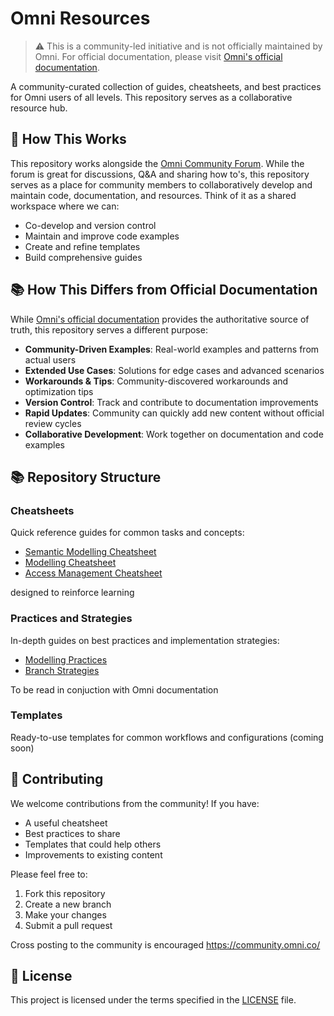 # Omni Resources

> ⚠️ This is a community-led initiative and is not officially maintained by Omni. For official documentation, please visit [Omni's official documentation](https://docs.omni.co/).

A community-curated collection of guides, cheatsheets, and best practices for Omni users of all levels. This repository serves as a collaborative resource hub.

## 🔄 How This Works

This repository works alongside the [Omni Community Forum](https://community.omni.co/). While the forum is great for discussions, Q&A and sharing how to's, this repository serves as a place for community members to collaboratively develop and maintain code, documentation, and resources. Think of it as a shared workspace where we can:

- Co-develop and version control
- Maintain and improve code examples
- Create and refine templates
- Build comprehensive guides

## 📚 How This Differs from Official Documentation

While [Omni's official documentation](https://docs.omni.co/) provides the authoritative source of truth, this repository serves a different purpose:

- **Community-Driven Examples**: Real-world examples and patterns from actual users
- **Extended Use Cases**: Solutions for edge cases and advanced scenarios
- **Workarounds & Tips**: Community-discovered workarounds and optimization tips
- **Version Control**: Track and contribute to documentation improvements
- **Rapid Updates**: Community can quickly add new content without official review cycles
- **Collaborative Development**: Work together on documentation and code examples

## 📚 Repository Structure

### Cheatsheets
Quick reference guides for common tasks and concepts:
- [Semantic Modelling Cheatsheet](cheatsheets/semantic-modelling-cheatsheet.md)
- [Modelling Cheatsheet](cheatsheets/modelling-cheatsheet.md)
- [Access Management Cheatsheet](cheatsheets/access-management-cheatsheet.md)

designed to reinforce learning

### Practices and Strategies
In-depth guides on best practices and implementation strategies:
- [Modelling Practices](practices-and-strategies/modelling-practices.md)
- [Branch Strategies](practices-and-strategies/branch-strategies.md)

To be read in conjuction with Omni documentation

### Templates
Ready-to-use templates for common workflows and configurations (coming soon)

## 🤝 Contributing

We welcome contributions from the community! If you have:
- A useful cheatsheet
- Best practices to share
- Templates that could help others
- Improvements to existing content

Please feel free to:
1. Fork this repository
2. Create a new branch
3. Make your changes
4. Submit a pull request

Cross posting to the community is encouraged
https://community.omni.co/

## 📝 License

This project is licensed under the terms specified in the [LICENSE](LICENSE) file.
